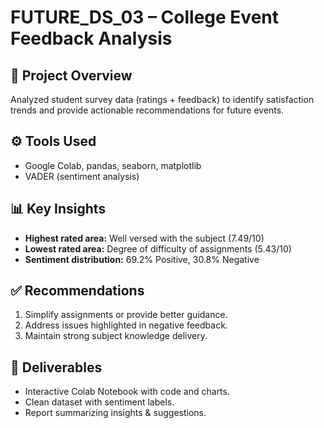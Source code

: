 # FUTURE_DS_03 – College Event Feedback Analysis

## 📌 Project Overview
Analyzed student survey data (ratings + feedback) to identify satisfaction trends and provide actionable recommendations for future events.

## ⚙️ Tools Used
- Google Colab, pandas, seaborn, matplotlib  
- VADER (sentiment analysis)

## 📊 Key Insights
- **Highest rated area:** Well versed with the subject (7.49/10)  
- **Lowest rated area:** Degree of difficulty of assignments (5.43/10)  
- **Sentiment distribution:** 69.2% Positive, 30.8% Negative  

## ✅ Recommendations
1. Simplify assignments or provide better guidance.  
2. Address issues highlighted in negative feedback.  
3. Maintain strong subject knowledge delivery.  

## 📂 Deliverables
- Interactive Colab Notebook with code and charts.  
- Clean dataset with sentiment labels.  
- Report summarizing insights & suggestions.


